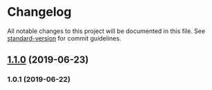 # Changelog

All notable changes to this project will be documented in this file. See [standard-version](https://github.com/conventional-changelog/standard-version) for commit guidelines.

## [1.1.0](https://github.com/web-west/soroban-simulators/compare/v1.0.1...v1.1.0) (2019-06-23)



### 1.0.1 (2019-06-22)
